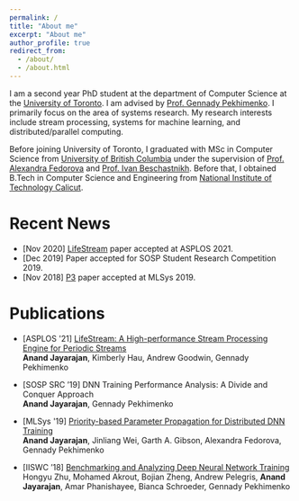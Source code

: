 ```yaml
---
permalink: /
title: "About me"
excerpt: "About me"
author_profile: true
redirect_from: 
  - /about/
  - /about.html
---
```


I am a second year PhD student at the department of Computer Science at the [University of Toronto](https://web.cs.toronto.edu/). I am advised by [Prof. Gennady Pekhimenko](http://www.cs.toronto.edu/~pekhimenko/). I primarily focus on the area of systems research. My research interests include stream processing, systems for machine learning, and distributed/parallel computing.

Before joining University of Toronto, I graduated with MSc in Computer Science from [University of British Columbia](https://www.cs.ubc.ca/) under the supervision of [Prof. Alexandra Fedorova](https://www.ece.ubc.ca/~sasha/) and [Prof. Ivan Beschastnikh](https://www.cs.ubc.ca/~bestchai/). Before that, I obtained B.Tech in Computer Science and Engineering from [National Institute of Technology Calicut](https://minerva.nitc.ac.in/).


Recent News
======
- [Nov 2020] [LifeStream](https://arxiv.org/abs/2012.00192) paper accepted at ASPLOS 2021.
- [Dec 2019] Paper accepted for SOSP Student Research Competition 2019.
- [Nov 2018] [P3](https://proceedings.mlsys.org/paper/2019/hash/d09bf41544a3365a46c9077ebb5e35c3-Abstract.html) paper accepted at MLSys 2019.


Publications
======
- [ASPLOS '21] [LifeStream: A High-performance Stream Processing Engine for Periodic
  Streams](/research/lifestream)
   <br />
   **Anand Jayarajan**, Kimberly Hau, Andrew Goodwin, Gennady Pekhimenko
   	  
- [SOSP SRC ’19] DNN Training Performance Analysis: A Divide and Conquer Approach
   <br />
   **Anand Jayarajan**, Gennady Pekhimenko
   	  
- [MLSys '19] [Priority-based Parameter Propagation for Distributed DNN Training](https://proceedings.mlsys.org/paper/2019/hash/d09bf41544a3365a46c9077ebb5e35c3-Abstract.html)
   <br />
   **Anand Jayarajan**, Jinliang Wei, Garth A. Gibson, Alexandra Fedorova, Gennady Pekhimenko

- [IISWC ’18] [Benchmarking and Analyzing Deep Neural Network Training](http://www.cs.toronto.edu/~pekhimenko/Papers/iiswc18-tbd.pdf)
   <br />
   Hongyu Zhu, Mohamed Akrout, Bojian Zheng, Andrew Pelegris, **Anand Jayarajan**, Amar Phanishayee, Bianca Schroeder, Gennady Pekhimenko
